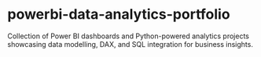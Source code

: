 # powerbi-data-analytics-portfolio
Collection of Power BI dashboards and Python-powered analytics projects showcasing data modelling, DAX, and SQL integration for business insights.
